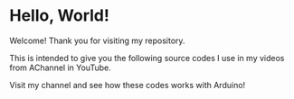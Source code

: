 # Hello, World!

Welcome! Thank you for visiting my repository. 

This is intended to give you the following source codes I use in my videos from AChannel in YouTube. 

Visit my channel and see how these codes works with Arduino!
